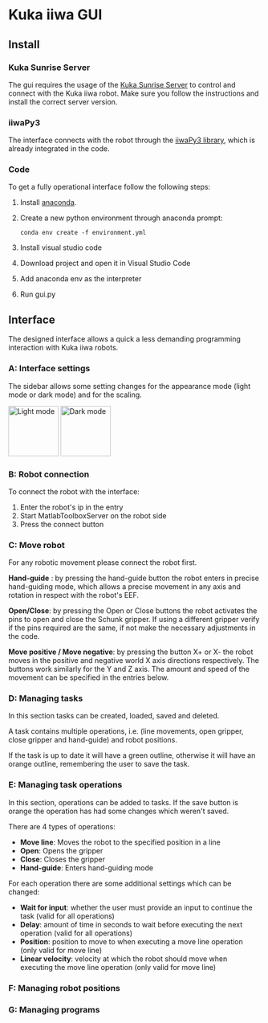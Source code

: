 # Kuka iiwa GUI

## Install
### Kuka Sunrise Server
The gui requires the usage of the [Kuka Sunrise Server](https://github.com/Modi1987/KST-Kuka-Sunrise-Toolbox/tree/master/KUKA_Sunrise_server_source_code) to control and connect with the Kuka iiwa robot.
Make sure you follow the instructions and install the correct server version.

### iiwaPy3
The interface connects with the robot through the [iiwaPy3 library](https://github.com/Modi1987/iiwaPy3), which is already integrated in the code.

### Code
To get a fully operational interface follow the following steps:
1. Install [anaconda](https://www.anaconda.com/).
2. Create a new python environment through anaconda prompt:

   ```conda env create -f environment.yml```
4. Install visual studio code
5. Download project and open it in Visual Studio Code
6. Add anaconda env as the interpreter
7. Run gui.py

## Interface

The designed interface allows a quick a less demanding programming interaction with Kuka iiwa robots.

### A: Interface settings

The sidebar allows some setting changes for the appearance mode (light mode or dark mode) and for the scaling.
<p float="left">
  <img src="/images/Interface.png" width="100" alt="Light mode"/>
  <img src="/images/Dark_Interface.png" width="100" alt="Dark mode"/> 
</p>

### B: Robot connection

To connect the robot with the interface:
1. Enter the robot's ip in the entry
2. Start MatlabToolboxServer on the robot side
3. Press the connect button

### C: Move robot

For any robotic movement please connect the robot first.

**Hand-guide**
: by pressing the hand-guide button the robot enters in precise hand-guiding mode, which allows a precise movement in any axis and rotation in respect with the robot's EEF.

**Open/Close**: by pressing the Open or Close buttons the robot activates the pins to open and close the Schunk gripper. If using a different gripper verify if the pins required are the same, if not make the necessary adjustments in the code.

**Move positive / Move negative**: by pressing the button X+ or X- the robot moves in the positive and negative world X axis directions respectively. The buttons work similarly for the Y and Z axis. The amount and speed of the movement can be specified in the entries below.

### D: Managing tasks

In this section tasks can be created, loaded, saved and deleted. 

A task contains multiple operations, i.e. (line movements, open gripper, close gripper and hand-guide) and robot positions.

If the task is up to date it will have a green outline, otherwise it will have an orange outline, remembering the user to save the task.

### E: Managing task operations

In this section, operations can be added to tasks.
If the save button is orange the operation has had some changes which weren't saved.

There are 4 types of operations:
- **Move line**: Moves the robot to the specified position in a line
- **Open**: Opens the gripper
- **Close**: Closes the gripper
- **Hand-guide**: Enters hand-guiding mode

For each operation there are some additional settings which can be changed:
- **Wait for input**: whether the user must provide an input to continue the task (valid for all operations)
- **Delay**: amount of time in seconds to wait before executing the next operation (valid for all operations)
- **Position**: position to move to when executing a move line operation (only valid for move line)
- **Linear velocity**: velocity at which the robot should move when executing the move line operation (only valid for move line)

### F: Managing robot positions

### G: Managing programs

